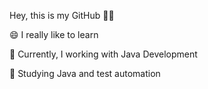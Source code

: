 Hey, this is my GitHub 👩‍💻

</p>😄  I really like to learn
</p>🐛  Currently, I working with Java Development
</p>📖  Studying Java and test automation








